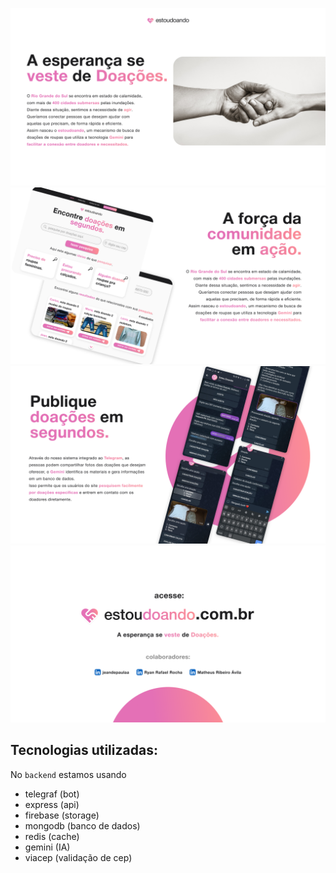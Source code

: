 ![Capa](https://github.com/matheusribeiroavila/estoudoando/blob/main/resources/Insight.png)
![Apresentação](https://github.com/matheusribeiroavila/estoudoando/blob/main/resources/Apresentacao.png)
![Telegram](https://github.com/matheusribeiroavila/estoudoando/blob/main/resources/Telegram.png)
![Callback](https://github.com/matheusribeiroavila/estoudoando/blob/main/resources/Callback.png)

## Tecnologias utilizadas:
No `backend` estamos usando
- telegraf (bot)
- express (api)
- firebase (storage)
- mongodb (banco de dados)
- redis (cache)
- gemini (IA)
- viacep (validação de cep)

